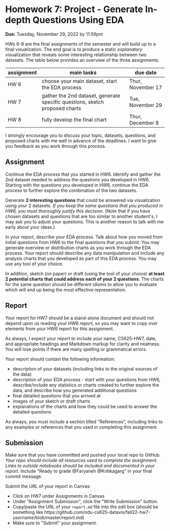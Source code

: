 # Homework 7: Project - Generate In-depth Questions Using EDA
 
**Due:** Tuesday, November 29, 2022 by 11:59pm

HWs 6-8 are the final assignments of the semester and will build up to a final visualization.  The end goal is to produce a static *explanatory* visualization that reveals some interesting relationship between two datasets. The table below provides an overview of the three assignments.

|assignment|main tasks|due date|
|---|---|---|
|HW 6|choose your main dataset, start the EDA process|Thur, November 17|
|HW 7|gather the 2nd dataset, generate specific questions, sketch proposed charts|Tue, November 29|
|HW 8|fully develop the final chart|Thur, December 8|

I strongly encourage you to discuss your topic, datasets, questions, and proposed charts with me well in advance of the deadlines. I want to give you feedback as you work through this process. 

## Assignment

Continue the EDA process that you started in HW6.  Identify and gather the 2nd dataset needed to address the questions you developed in HW6.  Starting with the questions you developed in HW6, continue the EDA process to further explore the combination of the two datasets. 

Generate **2 interesting questions** that could be answered via visualization using your 2 datasets.  *If you keep the same questions that you produced in HW6, you must thoroughly justify this decision.*  (Note that if you have chosen datasets and questions that are too similar to another student's, I may ask you to adjust your questions. This is another reason to talk with me early about your ideas.)

In your report, describe your EDA process. Talk about how you moved from initial questions from HW6 to the final questions that you submit.  You may generate overview or distribution charts as you work through the EDA process. Your report should describe any data manipulation and include any analysis charts that you developed as part of this EDA process. You may use any tool of your choice.

In addition, sketch (on paper) or draft (using the tool of your choice) **at least 2 potential charts that could address each of your 2 questions**.  The charts for the same question should be different idioms to allow you to evaluate which will end up being the most effective representation.

## Report

Your report for HW7 should be a stand-alone document and should not depend upon us reading your HW6 report, so you may want to copy over elements from your HW6 report for this assignment.

As always, I expect your report to include your name, CS625-HW7, date, and appropriate headings and Markdown markup for clarity and neatness. You will lose points if there are many spelling or grammatical errors. 

Your report should contain the following information:
* description of your datasets (including links to the original sources of the data)
* description of your EDA process - start with your questions from HW6, describe/include any statistics or charts created to further explore the data, and describe how you generated additional questions
* final detailed questions that you arrived at
* images of your sketch or draft charts
* explanations of the charts and how they could be used to answer the detailed questions

As always, you must include a section titled "References", including links to any examples or references that you used in completing this assignment.

## Submission
Make sure that you have committed and pushed your local repo to GitHub.  *Your repo should include all resources used to complete the assignment.  Links to outside notebooks should be included and documented in your report.* Include "Ready to grade @Faryaneh @Kritikagarg" in your final commit message. 

Submit the URL of your report in Canvas:
* Click on HW7 under Assignments in Canvas
* Under "Assignment Submission", click the "Write Submission" button.
* Copy/paste the URL of your `report.md` file into the edit box (should be something like https<nolink>://github.com/odu-cs625-datavis/fall22-hw7-*username*/blob/master/report.md)
* Make sure to "Submit" your assignment.
